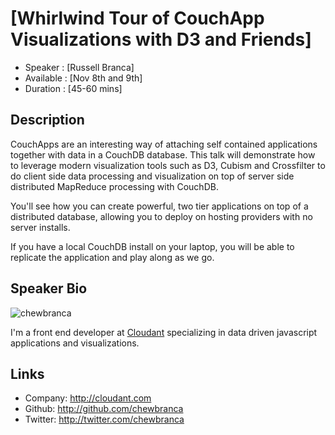[Whirlwind Tour of CouchApp Visualizations with D3 and Friends]
========================

* Speaker   : [Russell Branca]
* Available : [Nov 8th and 9th]
* Duration  : [45-60 mins]

Description
-----------

CouchApps are an interesting way of attaching self contained
applications together with data in a CouchDB database. This talk will
demonstrate how to leverage modern visualization tools such as D3,
Cubism and Crossfilter to do client side data processing and
visualization on top of server side distributed MapReduce processing
with CouchDB.

You'll see how you can create powerful, two tier applications on top of
a distributed database, allowing you to deploy on hosting providers
with no server installs.

If you have a local CouchDB install on your laptop, you will be able
to replicate the application and play along as we go.


Speaker Bio
-----------

![chewbranca](https://raw.github.com/cascadiajs/cascadiajs.github.com/proposal/images/chewbranca.png)

I'm a front end developer at [Cloudant](http://cloudant.com)
specializing in data driven javascript applications and visualizations.


Links
-----

* Company: http://cloudant.com
* Github: http://github.com/chewbranca
* Twitter: http://twitter.com/chewbranca
